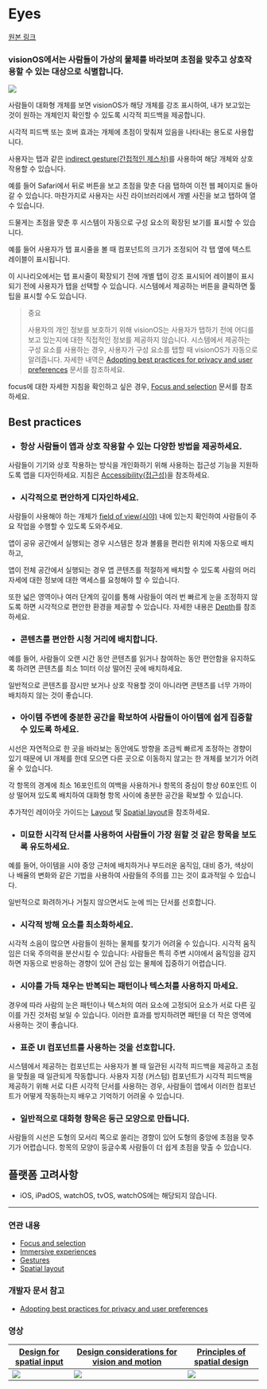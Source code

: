 
# Eyes
[원본 링크](https://developer.apple.com/design/human-interface-guidelines/eyes)

### visionOS에서는 사람들이 가상의 물체를 바라보며 초점을 맞추고 상호작용할 수 있는 대상으로 식별합니다.

![](https://i.imgur.com/or8kxnD.png)


사람들이 대화형 개체를 보면 visionOS가 해당 개체를 강조 표시하여, 내가 보고있는 것이 원하는 개체인지 확인할 수 있도록 시각적 피드백을 제공합니다.

시각적 피드백 또는 호버 효과는 개체에 초점이 맞춰져 있음을 나타내는 용도로 사용합니다.

사용자는 탭과 같은 [indirect gesture(간접적인 제스처)](https://developer.apple.com/design/human-interface-guidelines/gestures#visionOS)를 사용하여 해당 개체와 상호 작용할 수 있습니다. 

예를 들어 Safari에서 뒤로 버튼을 보고 초점을 맞춘 다음 탭하여 이전 웹 페이지로 돌아갈 수 있습니다. 마찬가지로 사용자는 사진 라이브러리에서 개별 사진을 보고 탭하여 열 수 있습니다.  
  
드물게는 초점을 맞춘 후 시스템이 자동으로 구성 요소의 확장된 보기를 표시할 수 있습니다. 

예를 들어 사용자가 탭 표시줄을 볼 때 컴포넌트의 크기가 조정되어 각 탭 옆에 텍스트 레이블이 표시됩니다. 

이 시나리오에서는 탭 표시줄이 확장되기 전에 개별 탭이 강조 표시되어 레이블이 표시되기 전에 사용자가 탭을 선택할 수 있습니다. 시스템에서 제공하는 버튼을 클릭하면 툴팁을 표시할 수도 있습니다.


> 중요
> 
> 사용자의 개인 정보를 보호하기 위해 visionOS는 사용자가 탭하기 전에 어디를 보고 있는지에 대한 직접적인 정보를 제공하지 않습니다. 시스템에서 제공하는 구성 요소를 사용하는 경우, 사용자가 구성 요소를 탭할 때 visionOS가 자동으로 알려줍니다. 자세한 내역은 [Adopting best practices for privacy and user preferences](https://developer.apple.com/documentation/visionOS/adopting-best-practices-for-privacy) 문서를 참조하세요.

focus에 대한 자세한 지침을 확인하고 싶은 경우, [Focus and selection](https://developer.apple.com/design/human-interface-guidelines/focus-and-selection) 문서를 참조하세요.

## Best practices

- ### 항상 사람들이 앱과 상호 작용할 수 있는 다양한 방법을 제공하세요. 
사람들이 기기와 상호 작용하는 방식을 개인화하기 위해 사용하는 접근성 기능을 지원하도록 앱을 디자인하세요. 지침은 [Accessibility(접근성)](https://developer.apple.com/design/human-interface-guidelines/accessibility)을 참조하세요.

- ### 시각적으로 편안하게 디자인하세요. 
사람들이 사용해야 하는 개체가 [field of view(시야)](https://developer.apple.com/design/human-interface-guidelines/spatial-layout#Field-of-view) 내에 있는지 확인하여 사람들이 주요 작업을 수행할 수 있도록 도와주세요. 

앱이 공유 공간에서 실행되는 경우 시스템은 창과 볼륨을 편리한 위치에 자동으로 배치하고,

앱이 전체 공간에서 실행되는 경우 앱 콘텐츠를 적절하게 배치할 수 있도록 사람의 머리 자세에 대한 정보에 대한 액세스를 요청해야 할 수 있습니다. 

또한 넓은 영역이나 여러 단계의 깊이를 통해 사람들이 여러 번 빠르게 눈을 조정하지 않도록 하면 시각적으로 편안한 환경을 제공할 수 있습니다. 자세한 내용은 [Depth](https://developer.apple.com/design/human-interface-guidelines/spatial-layout#Depth)를 참조하세요.

- ### 콘텐츠를 편안한 시청 거리에 배치합니다. 
예를 들어, 사람들이 오랜 시간 동안 콘텐츠를 읽거나 참여하는 동안 편안함을 유지하도록 하려면 콘텐츠를 최소 1미터 이상 떨어진 곳에 배치하세요. 

일반적으로 콘텐츠를 잠시만 보거나 상호 작용할 것이 아니라면 콘텐츠를 너무 가까이 배치하지 않는 것이 좋습니다.

- ### 아이템 주변에 충분한 공간을 확보하여 사람들이 아이템에 쉽게 집중할 수 있도록 하세요. 

시선은 자연적으로 한 곳을 바라보는 동안에도 방향을 조금씩 빠르게 조정하는 경향이 있기 때문에 UI 개체를 한데 모으면 다른 곳으로 이동하지 않고는 한 개체를 보기가 어려울 수 있습니다. 

각 항목의 경계에 최소 16포인트의 여백을 사용하거나 항목의 중심이 항상 60포인트 이상 떨어져 있도록 배치하여 대화형 항목 사이에 충분한 공간을 확보할 수 있습니다. 

추가적인 레이아웃 가이드는 [Layout](https://developer.apple.com/design/human-interface-guidelines/layout) 및 [Spatial layout](https://developer.apple.com/design/human-interface-guidelines/spatial-layout)을 참조하세요.


- ### 미묘한 시각적 단서를 사용하여 사람들이 가장 원할 것 같은 항목을 보도록 유도하세요. 
예를 들어, 아이템을 시야 중앙 근처에 배치하거나 부드러운 움직임, 대비 증가, 색상이나 배율의 변화와 같은 기법을 사용하여 사람들의 주의를 끄는 것이 효과적일 수 있습니다. 

일반적으로 화려하거나 거칠지 않으면서도 눈에 띄는 단서를 선호합니다.

- ### 시각적 방해 요소를 최소화하세요. 
시각적 소음이 많으면 사람들이 원하는 물체를 찾기가 어려울 수 있습니다.
시각적 움직임은 더욱 주의력을 분산시킬 수 있습니다: 사람들은 특히 주변 시야에서 움직임을 감지하면 자동으로 반응하는 경향이 있어 관심 있는 물체에 집중하기 어렵습니다.

- ### 시야를 가득 채우는 반복되는 패턴이나 텍스처를 사용하지 마세요. 
경우에 따라 사람의 눈은 패턴이나 텍스처의 여러 요소에 고정되어 요소가 서로 다른 깊이를 가진 것처럼 보일 수 있습니다. 이러한 효과를 방지하려면 패턴을 더 작은 영역에 사용하는 것이 좋습니다.

- ### 표준 UI 컴포넌트를 사용하는 것을 선호합니다. 
시스템에서 제공하는 컴포넌트는 사용자가 볼 때 일관된 시각적 피드백을 제공하고 초점을 맞췄을 때 일관되게 작동합니다. 사용자 지정 (커스텀) 컴포넌트가 시각적 피드백을 제공하기 위해 서로 다른 시각적 단서를 사용하는 경우, 사람들이 앱에서 이러한 컴포넌트가 어떻게 작동하는지 배우고 기억하기 어려울 수 있습니다.

- ### 일반적으로 대화형 항목은 둥근 모양으로 만듭니다. 
사람들의 시선은 도형의 모서리 쪽으로 쏠리는 경향이 있어 도형의 중앙에 초점을 맞추기가 어렵습니다. 항목의 모양이 둥글수록 사람들이 더 쉽게 초점을 맞출 수 있습니다.


## 플랫폼 고려사항
- iOS, iPadOS, watchOS, tvOS, watchOS에는 해당되지 않습니다.

---


### 연관 내용
- [Focus and selection](https://developer.apple.com/design/human-interface-guidelines/focus-and-selection)
- [Immersive experiences](https://developer.apple.com/design/human-interface-guidelines/immersive-experiences)
- [Gestures](https://developer.apple.com/design/human-interface-guidelines/gestures)
- [Spatial layout](https://developer.apple.com/design/human-interface-guidelines/spatial-layout)

### 개발자 문서 참고
- [Adopting best practices for privacy and user preferences](https://developer.apple.com/documentation/visionOS/adopting-best-practices-for-privacy)
### 영상

| [Design for spatial input](https://developer.apple.com/videos/play/wwdc2023/10073) | [Design considerations for vision and motion](https://developer.apple.com/videos/play/wwdc2023/10078) | [Principles of spatial design](https://developer.apple.com/videos/play/wwdc2023/10072) |
| -------- | -------- | -------- |
| ![](https://i.imgur.com/jxMan0M.png)  |    ![](https://i.imgur.com/2HWO6zp.png) | ![](https://i.imgur.com/PD74ZGq.png) |

